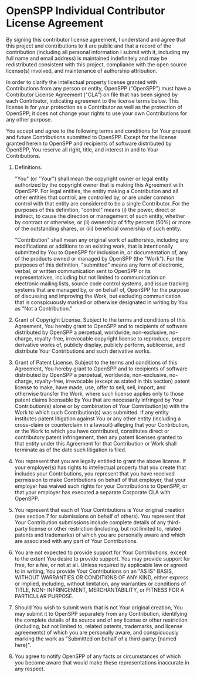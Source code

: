 # OpenSPP Individual Contributor License Agreement

By signing this contributor license agreement, I understand and agree that this project and contributions to it are
public and that a record of the contribution (including all personal information I submit with it, including my full
name and email address) is maintained indefinitely and may be redistributed consistent with this project, compliance
with the open source license(s) involved, and maintenance of authorship attribution.

In order to clarify the intellectual property license granted with Contributions from any person or entity,
OpenSPP ("OpenSPP") must have a Contributor License Agreement ("CLA") on file that has been signed by
each Contributor, indicating agreement to the license terms below. This license is for your protection as a Contributor
as well as the protection of OpenSPP; it does not change your rights to use your own Contributions for any other purpose.

You accept and agree to the following terms and conditions for Your present and future Contributions submitted to
OpenSPP. Except for the license granted herein to OpenSPP and recipients of software distributed by OpenSPP, You
reserve all right, title, and interest in and to Your Contributions.

1. Definitions.

    "You" (or "Your") shall mean the copyright owner or legal entity authorized by the copyright owner that is making this Agreement with OpenSPP. For legal entities, the entity making a Contribution and all other entities that control, are controlled by, or are under common control with that entity are considered to be a single Contributor. For the purposes of this definition, "control" means (i) the power, direct or indirect, to cause the direction or management of such entity, whether by contract or otherwise, or (ii) ownership of fifty percent (50%) or more of the outstanding shares, or (iii) beneficial ownership of such entity.

    "Contribution" shall mean any original work of authorship, including any modifications or additions to an existing work, that is intentionally submitted by You to OpenSPP for inclusion in, or documentation of, any of the products owned or managed by OpenSPP (the "Work"). For the purposes of this definition, "submitted" means any form of electronic, verbal, or written communication sent to OpenSPP or its representatives, including but not limited to communication on electronic mailing lists, source code control systems, and issue tracking systems that are managed by, or on behalf of, OpenSPP for the purpose of discussing and improving the Work, but excluding communication that is conspicuously marked or otherwise designated in writing by You as "Not a Contribution."

2. Grant of Copyright License. Subject to the terms and conditions of this Agreement, You hereby grant to OpenSPP and to recipients of software distributed by OpenSPP a perpetual, worldwide, non-exclusive, no-charge, royalty-free, irrevocable copyright license to reproduce, prepare derivative works of, publicly display, publicly perform, sublicense, and distribute Your Contributions and such derivative works.

3. Grant of Patent License. Subject to the terms and conditions of this Agreement, You hereby grant to OpenSPP and to recipients of software distributed by OpenSPP a perpetual, worldwide, non-exclusive, no-charge, royalty-free, irrevocable (except as stated in this section) patent license to make, have made, use, offer to sell, sell, import, and otherwise transfer the Work, where such license applies only to those patent claims licensable by You that are necessarily infringed by Your Contribution(s) alone or by combination of Your Contribution(s) with the Work to which such Contribution(s) was submitted. If any entity institutes patent litigation against You or any other entity (including a cross-claim or counterclaim in a lawsuit) alleging that your Contribution, or the Work to which you have contributed, constitutes direct or contributory patent infringement, then any patent licenses granted to that entity under this Agreement for that Contribution or Work shall terminate as of the date such litigation is filed.

4. You represent that you are legally entitled to grant the above license. If your employer(s) has rights to intellectual property that you create that includes your Contributions, you represent that you have received permission to make Contributions on behalf of that employer, that your employer has waived such rights for your Contributions to OpenSPP, or that your employer has executed a separate Corporate CLA with OpenSPP.

5. You represent that each of Your Contributions is Your original creation (see section 7 for submissions on behalf of others). You represent that Your Contribution submissions include complete details of any third-party license or other restriction (including, but not limited to, related patents and trademarks) of which you are personally aware and which are associated with any part of Your Contributions.

6. You are not expected to provide support for Your Contributions, except to the extent You desire to provide support. You may provide support for free, for a fee, or not at all. Unless required by applicable law or agreed to in writing, You provide Your Contributions on an "AS IS" BASIS, WITHOUT WARRANTIES OR CONDITIONS OF ANY KIND, either express or implied, including, without limitation, any warranties or conditions of TITLE, NON- INFRINGEMENT, MERCHANTABILITY, or FITNESS FOR A PARTICULAR PURPOSE.

7. Should You wish to submit work that is not Your original creation, You may submit it to OpenSPP separately from any Contribution, identifying the complete details of its source and of any license or other restriction (including, but not limited to, related patents, trademarks, and license agreements) of which you are personally aware, and conspicuously marking the work as "Submitted on behalf of a third-party: \[named here\]".

8. You agree to notify OpenSPP of any facts or circumstances of which you become aware that would make these representations inaccurate in any respect.
